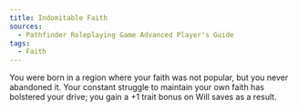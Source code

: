 ```yaml
---
title: Indomitable Faith
sources:
  - Pathfinder Roleplaying Game Advanced Player's Guide
tags:
  - Faith
---
```


You were born in a region where your faith was not popular, but you never abandoned it. Your constant struggle to maintain your own faith has bolstered your drive; you gain a +1 trait bonus on Will saves as a result.

